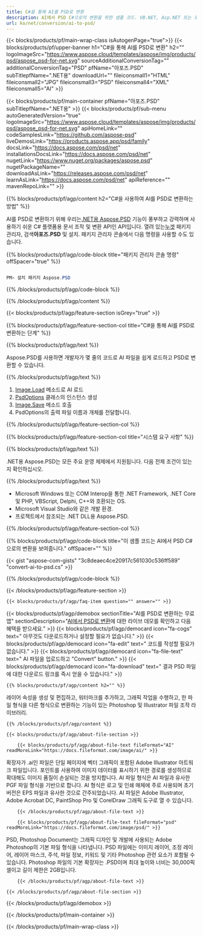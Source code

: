 ```yaml
---
title: C#을 통해 AI를 PSD로 변환
description: AI에서 PSD C#으로의 변환을 위한 샘플 코드. VB.NET, Asp.NET 또는 모든 .NET 기반 응용 프로그램 내에서 배치 AI 파일을 PSD로 변환하는 API 예제 코드를 사용합니다.
url: ko/net/conversion/ai-to-psd/
---
```


{{< blocks/products/pf/main-wrap-class isAutogenPage="true">}}
{{< blocks/products/pf/upper-banner h1="C#을 통해 AI를 PSD로 변환" h2="" logoImageSrc="https://www.aspose.cloud/templates/aspose/img/products/psd/aspose_psd-for-net.svg" sourceAdditionalConversionTag="" additionalConversionTag="PSD" pfName="아포즈.PSD" subTitlepfName=".NET용" downloadUrl="" fileiconsmall1="HTML" fileiconsmall2="JPG" fileiconsmall3="PSD" fileiconsmall4="XML" fileiconsmall5="AI" >}}

{{< blocks/products/pf/main-container pfName="아포즈.PSD" subTitlepfName=".NET용" >}}
{{< blocks/products/pf/sub-menu autoGeneratedVersion="true" logoImageSrc="https://www.aspose.cloud/templates/aspose/img/products/psd/aspose_psd-for-net.svg" apiHomeLink="" codeSamplesLink="https://github.com/aspose-psd" liveDemosLink="https://products.aspose.app/psd/family" docsLink="https://docs.aspose.com/psd/net" installationsDocsLink="https://docs.aspose.com/psd/net" nugetLink="https://www.nuget.org/packages/aspose.psd" nugetPackageName="" downloadAsLink="https://releases.aspose.com/psd/net" learnAsLink="https://docs.aspose.com/psd/net" apiReference="" mavenRepoLink="" >}}

{{% blocks/products/pf/agp/content h2="C#을 사용하여 AI를 PSD로 변환하는 방법" %}}

AI를 PSD로 변환하기 위해 우리는<a href="/psd/{{< lang-code >}}net">.NET용 Aspose.PSD</a> 기능이 풍부하고 강력하며 사용하기 쉬운 C# 플랫폼용 문서 조작 및 변환 API인 API입니다. 열려 있는<a href="https://www.nuget.org/packages/aspose.psd">누겟</a> 패키지 관리자, 검색<b>아포즈.PSD</b> 및 설치. 패키지 관리자 콘솔에서 다음 명령을 사용할 수도 있습니다.

{{% blocks/products/pf/agp/code-block title="패키지 관리자 콘솔 명령" offSpacer="true" %}}

```cs

PM> 설치 패키지 Aspose.PSD

```

{{% /blocks/products/pf/agp/code-block %}}

{{% /blocks/products/pf/agp/content %}}

{{< blocks/products/pf/agp/feature-section isGrey="true" >}}

{{% blocks/products/pf/agp/feature-section-col title="C#을 통해 AI를 PSD로 변환하는 단계" %}}

{{% blocks/products/pf/agp/text %}}

 Aspose.PSD를 사용하면 개발자가 몇 줄의 코드로 AI 파일을 쉽게 로드하고 PSD로 변환할 수 있습니다.

{{% /blocks/products/pf/agp/text %}}

1. [Image.Load](https://apireference.aspose.com/psd/net/aspose.psd/image/methods/load/index) 메소드로 AI 로드
1. [PsdOptions](https://apireference.aspose.com/psd/net/aspose.psd.imageoptions/PsdOptions) 클래스의 인스턴스 생성
1. [Image.Save](https://apireference.aspose.com/psd/net/aspose.psd/image/methods/save/index) 메소드 호출
1. PsdOptions의 출력 파일 이름과 개체를 전달합니다.

{{% /blocks/products/pf/agp/feature-section-col %}}

{{% blocks/products/pf/agp/feature-section-col title="시스템 요구 사항" %}}

{{% blocks/products/pf/agp/text %}}

 .NET용 Aspose.PSD는 모든 주요 운영 체제에서 지원됩니다. 다음 전제 조건이 있는지 확인하십시오.

{{% /blocks/products/pf/agp/text %}}

- Microsoft Windows 또는 COM Interop을 통한 .NET Framework, .NET Core 및 PHP, VBScript, Delphi, C++와 호환되는 OS.
- Microsoft Visual Studio와 같은 개발 환경.
- 프로젝트에서 참조되는 .NET DLL용 Aspose.PSD.

{{% /blocks/products/pf/agp/feature-section-col %}}

{{% blocks/products/pf/agp/code-block title="이 샘플 코드는 AI에서 PSD C#으로의 변환을 보여줍니다." offSpacer="" %}}

{{< gist "aspose-com-gists" "3c8deaec4ce20917c561030c536ff589" "convert-ai-to-psd.cs" >}}

{{% /blocks/products/pf/agp/code-block %}}

{{< /blocks/products/pf/agp/feature-section >}}

    {{< blocks/products/pf/agp/faq-item question="" answer="" >}}
 

<!-- aboutfile Starts -->

{{< blocks/products/pf/agp/demobox sectionTitle="AI를 PSD로 변환하는 무료 앱" sectionDescription="[AI에서 PSD로 변환](https://products.aspose.app/psd/conversion/ai-to-psd)에 대한 라이브 데모를 확인하고 다음 혜택을 받으세요." >}}
        {{< blocks/products/pf/agp/democard icon="fa-cogs" text=" 아무것도 다운로드하거나 설정할 필요가 없습니다." >}}
        {{< blocks/products/pf/agp/democard icon="fa-edit" text=" 코드를 작성할 필요가 없습니다." >}}
        {{< blocks/products/pf/agp/democard icon="fa-file-text" text=" AI 파일을 업로드하고 \"Convert\" button." >}}
        {{< blocks/products/pf/agp/democard icon="fa-download" text=" 결과 PSD 파일에 대한 다운로드 링크를 즉시 얻을 수 있습니다." >}}

    {{% blocks/products/pf/agp/content h2="" %}}

레이어 속성을 생성 및 편집하고, 워터마크를 추가하고, 그래픽 작업을 수행하고, 한 파일 형식을 다른 형식으로 변환하는 기능이 있는 Photoshop 및 Illustrator 파일 조작 라이브러리.



    {{% /blocks/products/pf/agp/content %}}

    {{< blocks/products/pf/agp/about-file-section >}}

        {{< blocks/products/pf/agp/about-file-text fileFormat="AI" readMoreLink="https://docs.fileformat.com/image/ai/" >}}
확장자가 .ai인 파일은 단일 페이지에 벡터 그래픽이 포함된 Adobe Illustrator 아트워크 파일입니다. 포인트를 사용하여 이미지 데이터를 표시하기 위한 경로를 생성하므로 확대해도 이미지 품질이 손실되는 것을 방지합니다. AI 파일 형식은 AI 파일과 유사한 PGF 파일 형식을 기반으로 합니다. AI 형식은 로고 및 인쇄 매체에 주로 사용되며 초기 버전은 EPS 파일과 유사한 것으로 간주되었습니다. AI 파일은 Adobe Illustrator, Adobe Acrobat DC, PaintShop Pro 및 CorelDraw 그래픽 도구로 열 수 있습니다.

        {{< /blocks/products/pf/agp/about-file-text >}}

        {{< blocks/products/pf/agp/about-file-text fileFormat="psd" readMoreLink="https://docs.fileformat.com/image/psd/" >}}
PSD, Photoshop Document는 그래픽 디자인 및 개발에 사용되는 Adobe Photoshop의 기본 파일 형식을 나타냅니다. PSD 파일에는 이미지 레이어, 조정 레이어, 레이어 마스크, 주석, 파일 정보, 키워드 및 기타 Photoshop 관련 요소가 포함될 수 있습니다. Photoshop 파일의 기본 확장자는 .PSD이며 최대 높이와 ​​너비는 30,000픽셀이고 길이 제한은 2GB입니다.

        {{< /blocks/products/pf/agp/about-file-text >}}

    {{< /blocks/products/pf/agp/about-file-section >}}

{{< /blocks/products/pf/agp/demobox >}}

<!-- aboutfile Ends -->



{{< /blocks/products/pf/main-container >}}
    
{{< /blocks/products/pf/main-wrap-class >}}
